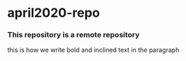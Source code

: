 # april2020-repo
### This repository is a remote repository 
this is how we write bold and inclined text in the paragraph 
